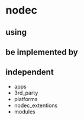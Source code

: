 # nodec

## using

## be implemented by

## independent
* apps
* 3rd_party
* platforms
* nodec_extentions
* modules